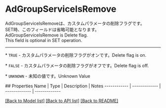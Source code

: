 # AdGroupServiceIsRemove

<div lang=\"ja\">AdGroupServiceIsRemoveは、カスタムパラメータの削除フラグです。<br> SET時、このフィールドは省略可能となります。</div> <div lang=\"en\">AdGroupServiceIsRemove is Delete flag.<br> This field is optional in SET operation.</div> <hr> <p>* <code>TRUE</code> - <span lang=\"ja\">カスタムパラメータの削除フラグがオンです。</span><span lang=\"en\">Delete flag is on.</span></p> <p>* <code>FALSE</code> - <span lang=\"ja\">カスタムパラメータの削除フラグがオフです。</span><span lang=\"en\">Delete flag is off.</span></p> <p>* <code>UNKNOWN</code> - <span lang=\"ja\">未知の値です。</span><span lang=\"en\">Unknown Value</span></p> 
## Properties
Name | Type | Description | Notes
------------ | ------------- | ------------- | -------------

[[Back to Model list]](../README.md#documentation-for-models) [[Back to API list]](../README.md#documentation-for-api-endpoints) [[Back to README]](../README.md)


